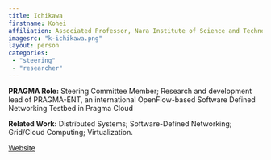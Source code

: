 ```yaml
---
title: Ichikawa
firstname: Kohei
affiliation: Associated Professor, Nara Institute of Science and Technology
imagesrc: "k-ichikawa.png"
layout: person
categories:
 - "steering"
 - "researcher"
---
```


**PRAGMA Role:** Steering Committee Member; Research and development lead of PRAGMA-ENT, an international OpenFlow-based Software Defined Networking Testbed in Pragma Cloud


**Related Work:** Distributed Systems; Software-Defined Networking; Grid/Cloud Computing; Virtualization.

[Website][1]

[1]: http://sdlab.naist.jp/members/ichikawa
